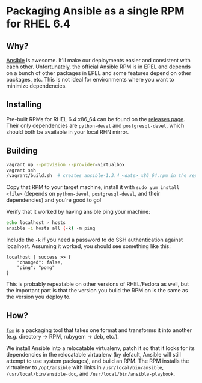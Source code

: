 Packaging Ansible as a single RPM for RHEL 6.4
==============================================

## Why?

[Ansible](https://github.com/ansible/ansible) is awesome. It'll make our deployments easier and consistent with each other. Unfortunately, the official Ansible RPM is in EPEL and depends on a bunch of other packages in EPEL and some features depend on other packages, etc. This is not ideal for environments where you want to minimize dependencies.

## Installing

Pre-built RPMs for RHEL 6.4 x86_64 can be found on the [releases page](https://github.com/rouge8/rpmbuilder-ansible/releases). Their only dependencies are `python-devel` and `postgresql-devel`, which should both be available in your local RHN mirror.

## Building

```sh
vagrant up --provision --provider=virtualbox
vagrant ssh
/vagrant/build.sh  # creates ansible-1.3.4_<date>_x86_64.rpm in the repo directory
```

Copy that RPM to your target machine, install it with `sudo yum install <file>` (depends on `python-devel`, `postgresql-devel`, and their dependencies) and you're good to go!

Verify that it worked by having ansible ping your machine:

```sh
echo localhost > hosts
ansible -i hosts all (-k) -m ping
```

Include the `-k` if you need a password to do SSH authentication against localhost. Assuming it worked, you should see something like this:

```
localhost | success >> {
    "changed": false,
    "ping": "pong"
}
```

This is probably repeatable on other versions of RHEL/Fedora as well, but the important part is that the version you build the RPM on is the same as the version you deploy to.

## How?

[`fpm`](https://github.com/jordansissel/fpm) is a packaging tool that takes one format and transforms it into another (e.g. directory -> RPM, rubygem -> deb, etc.).

We install Ansible into a relocatable virtualenv, patch it so that it looks for its dependencies in the relocatable virtualenv (by default, Ansible will still attempt to use system packages), and build an RPM. The RPM installs the virtualenv to `/opt/ansible` with links in `/usr/local/bin/ansible`, `/usr/local/bin/ansible-doc`, and `/usr/local/bin/ansible-playbook`.
